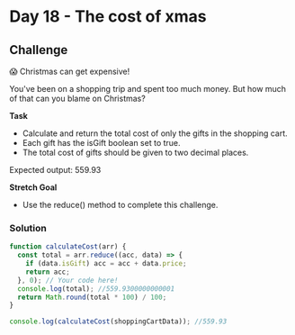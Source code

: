 # Day 18 - The cost of xmas

## Challenge

😱 Christmas can get expensive!

You've been on a shopping trip and spent too much money.
But how much of that can you blame on Christmas?

**Task**

- Calculate and return the total cost of only the gifts in the shopping cart.
- Each gift has the isGift boolean set to true.
- The total cost of gifts should be given to two decimal places.

Expected output: 559.93

**Stretch Goal**

- Use the reduce() method to complete this challenge.

### Solution

```js
function calculateCost(arr) {
  const total = arr.reduce((acc, data) => {
    if (data.isGift) acc = acc + data.price;
    return acc;
  }, 0); // Your code here!
  console.log(total); //559.9300000000001
  return Math.round(total * 100) / 100;
}

console.log(calculateCost(shoppingCartData)); //559.93
```
